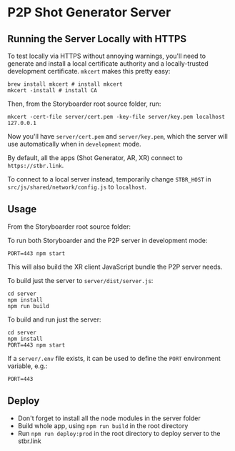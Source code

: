 # P2P Shot Generator Server

## Running the Server Locally with HTTPS

To test locally via HTTPS without annoying warnings, you'll need to generate and install a local certificate authority and a locally-trusted development certificate. `mkcert` makes this pretty easy:

    brew install mkcert # install mkcert
    mkcert -install # install CA

Then, from the Storyboarder root source folder, run:

    mkcert -cert-file server/cert.pem -key-file server/key.pem localhost 127.0.0.1

Now you'll have `server/cert.pem` and `server/key.pem`, which the server will use automatically when in `development` mode.

By default, all the apps (Shot Generator, AR, XR) connect to `https://stbr.link`.

To connect to a local server instead, temporarily change `STBR_HOST` in `src/js/shared/network/config.js` to `localhost`.

## Usage

From the Storyboarder root source folder:

To run both Storyboarder and the P2P server in development mode:

    PORT=443 npm start

This will also build the XR client JavaScript bundle the P2P server needs.

To build just the server to `server/dist/server.js`:

    cd server
    npm install
    npm run build

To build and run just the server:

    cd server
    npm install
    PORT=443 npm start

If a `server/.env` file exists, it can be used to define the `PORT` environment variable, e.g.:

    PORT=443

## Deploy

- Don't forget to install all the node modules in the server folder
- Build whole app, using `npm run build` in the root directory
- Run `npm run deploy:prod` in the root directory to deploy server to the stbr.link
